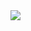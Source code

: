 <a href="https://portal.azure.com/#create/Microsoft.Template/uri/https%3A%2F%2Fraw.githubusercontent.com%2Fneilpeterson%2Fazure-template-code-bootstrap%2Fmaster%2Fazuredeploy.json" target="_blank">
    <img src="http://azuredeploy.net/deploybutton.png"/>
</a>
